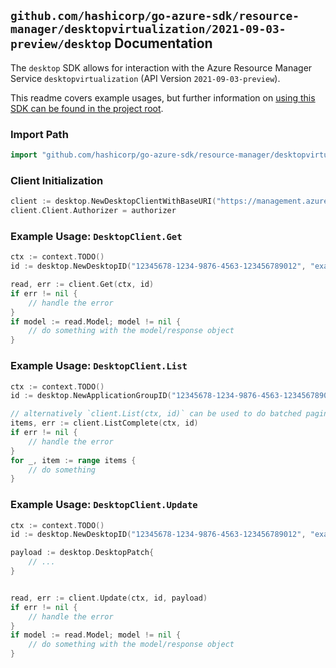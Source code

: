 
## `github.com/hashicorp/go-azure-sdk/resource-manager/desktopvirtualization/2021-09-03-preview/desktop` Documentation

The `desktop` SDK allows for interaction with the Azure Resource Manager Service `desktopvirtualization` (API Version `2021-09-03-preview`).

This readme covers example usages, but further information on [using this SDK can be found in the project root](https://github.com/hashicorp/go-azure-sdk/tree/main/docs).

### Import Path

```go
import "github.com/hashicorp/go-azure-sdk/resource-manager/desktopvirtualization/2021-09-03-preview/desktop"
```


### Client Initialization

```go
client := desktop.NewDesktopClientWithBaseURI("https://management.azure.com")
client.Client.Authorizer = authorizer
```


### Example Usage: `DesktopClient.Get`

```go
ctx := context.TODO()
id := desktop.NewDesktopID("12345678-1234-9876-4563-123456789012", "example-resource-group", "applicationGroupValue", "desktopValue")

read, err := client.Get(ctx, id)
if err != nil {
	// handle the error
}
if model := read.Model; model != nil {
	// do something with the model/response object
}
```


### Example Usage: `DesktopClient.List`

```go
ctx := context.TODO()
id := desktop.NewApplicationGroupID("12345678-1234-9876-4563-123456789012", "example-resource-group", "applicationGroupValue")

// alternatively `client.List(ctx, id)` can be used to do batched pagination
items, err := client.ListComplete(ctx, id)
if err != nil {
	// handle the error
}
for _, item := range items {
	// do something
}
```


### Example Usage: `DesktopClient.Update`

```go
ctx := context.TODO()
id := desktop.NewDesktopID("12345678-1234-9876-4563-123456789012", "example-resource-group", "applicationGroupValue", "desktopValue")

payload := desktop.DesktopPatch{
	// ...
}


read, err := client.Update(ctx, id, payload)
if err != nil {
	// handle the error
}
if model := read.Model; model != nil {
	// do something with the model/response object
}
```
